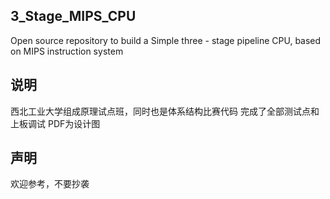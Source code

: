 ## 3_Stage_MIPS_CPU
Open source repository to build a Simple three - stage pipeline CPU, based on MIPS instruction system

## 说明
西北工业大学组成原理试点班，同时也是体系结构比赛代码
完成了全部测试点和上板调试
PDF为设计图

## 声明
欢迎参考，不要抄袭
